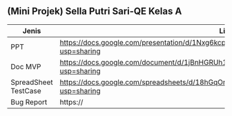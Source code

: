<h2>(Mini Projek) Sella Putri Sari-QE Kelas A</h2>

| Jenis | Link |
| --- | --- |
| PPT | https://docs.google.com/presentation/d/1Nxg6kcpZ0bjNOgNh9GiJ9L6lfOGDGOMhhwrrh4Uvlxs/edit?usp=sharing |
| Doc MVP | https://docs.google.com/document/d/1jBnHGRUh1J4_zXjFloJ3aLoqPW-TZkdO1fcDPWVsops/edit?usp=sharing |
| SpreadSheet TestCase | https://docs.google.com/spreadsheets/d/18hGqOrb6IFNtZfyoTjE4Sq3TmCLuidTlFN90QRKkUrU/edit?usp=sharing |
| Bug Report | https:// |
